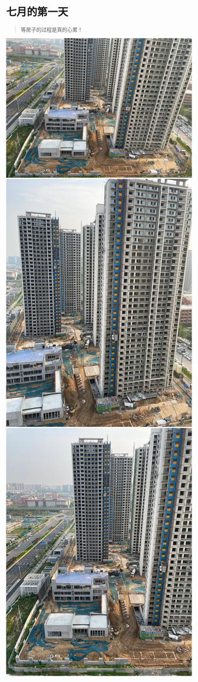 # 七月的第一天


> 等房子的过程是真的心累！


![微信图片_20240701172135](https://github.com/squid-Xu/picx-images-hosting/raw/master/20240701/微信图片_20240701172135.60u47iah67.webp)
![微信图片_20240701172129](https://github.com/squid-Xu/picx-images-hosting/raw/master/20240701/微信图片_20240701172129.6m3rtt4xfv.webp)
![微信图片_20240701172119](https://github.com/squid-Xu/picx-images-hosting/raw/master/20240701/微信图片_20240701172119.6m3rtt4xf2.webp)
